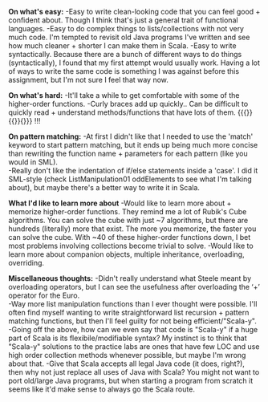 **On what's easy:**
-Easy to write clean-looking code that you can feel good + confident about.  Though I think that's just a general trait of functional languages.
-Easy to do complex things to lists/collections with not very much code.  I'm tempted to revisit old Java programs I've written and see how much cleaner + shorter I can make them in Scala.
-Easy to write syntactically.  Because there are a bunch of different ways to do things (syntactically), I found that my first attempt would usually work.  Having a lot of ways to write the same code is something I was against before this assignment, but I'm not sure I feel that way now.

**On what's hard:**
-It'll take a while to get comfortable with some of the higher-order functions.
-Curly braces add up quickly.. Can be difficult to quickly read + understand methods/functions that have lots of them.  {{{}}{{}}{}}}  !!!

**On pattern matching:**
-At first I didn't like that I needed to use the 'match' keyword to start pattern matching, but it ends up being much more concise than rewriting the function name + parameters for each pattern (like you would in SML).  
-Really don't like the indentation of if/else statements inside a 'case'.  I did it SML-style (check ListManipulation01 oddElements to see what I'm talking about), but maybe there's a better way to write it in Scala.

**What I'd like to learn more about**
-Would like to learn more about + memorize higher-order functions.  They remind me a lot of Rubik's Cube algorithms.  You can solve the cube with just ~7 algorithms, but there are hundreds (literally) more that exist.  The more you memorize, the faster you can solve the cube.  With ~40 of these higher-order functions down, I bet most problems involving collections become trivial to solve.
-Would like to learn more about companion objects, multiple inheritance, overloading, overriding.

**Miscellaneous thoughts:**
-Didn't really understand what Steele meant by overloading operators, but I can see the usefulness after overloading the ‘+’ operator for the Euro.  
-Way more list manipulation functions than I ever thought were possible.  I'll often find myself wanting to write straightforward list recursion + pattern matching functions, but then I'll feel guilty for not being efficient/"Scala-y".
-Going off the above, how can we even say that code is "Scala-y" if a huge part of Scala is its flexibile/modifiable syntax?  My instinct is to think that "Scala-y" solutions to the practice labs are ones that have few LOC and use high order collection methods whenever possible, but maybe I'm wrong about that.
-Give that Scala accepts all legal Java code (it does, right?), then why not just replace all uses of Java with Scala?  You might not want to port old/large Java programs, but when starting a program from scratch it seems like it'd make sense to always go the Scala route.
